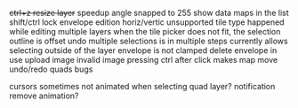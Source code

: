 ~~ctrl+z resize layer~~
speedup angle snapped to 255
show data maps in the list
shift/ctrl lock envelope edition horiz/vertic
unsupported tile type happened while editing multiple layers
when the tile picker does not fit, the selection outline is offset
undo multiple selections is in multiple steps
currently allows selecting outside of the layer
envelope is not clamped
delete envelope in use
upload image invalid image
pressing ctrl after click makes map move
undo/redo quads bugs

cursors sometimes not animated when selecting quad layer?
notification remove animation?

